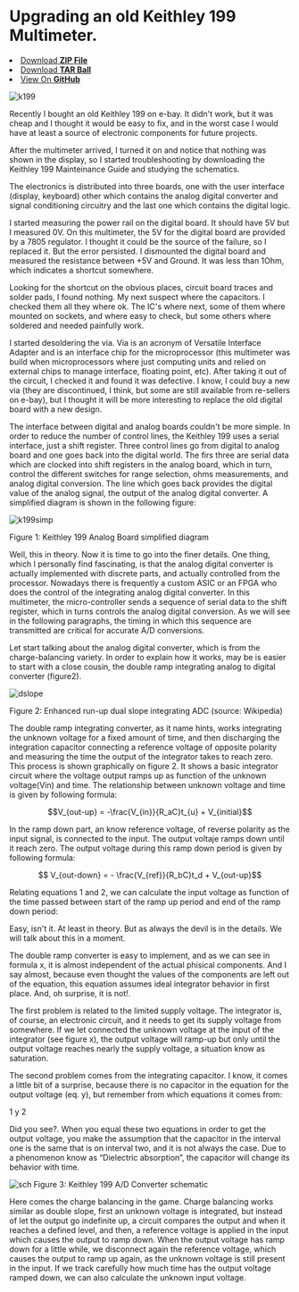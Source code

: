 # Upgrading an old Keithley 199 Multimeter.
<li><a href="https://github.com/asanza/keithley_199/zipball/master">Download <strong>ZIP File</strong></a></li>
<li><a href="https://github.com/asanza/keithley_199/tarball/master">Download <strong>TAR Ball</strong></a></li>
<li><a href="https://github.com/asanza/keithley_199">View On <strong>GitHub</strong></a></li>

![k199](http://asanza.github.io/keithley_199/site/img/IMG_20140303_171144.jpg)

Recently I bought an old Keithley 199 on e-bay. It didn't work, but it was cheap and I thought it would be easy to fix, and in the worst case I would have at least a source of electronic components for future projects.

After the multimeter arrived, I turned it on and notice that nothing was shown in the display, so I started troubleshooting by downloading the Keithley 199 Mainteinance Guide and studying the schematics.

The electronics is distributed into three boards, one with the user interface (display, keyboard) other which contains the analog digital converter and signal conditioning circuitry and the last one which contains the digital logic.

I started measuring the power rail on the digital board. It should have 5V but I measured 0V. On this multimeter, the 5V for the digital board are provided by a 7805 regulator. I thought it could be the source of the failure, so I replaced it. But the error persisted. I dismounted the digital board and measured the resistance between +5V and Ground. It was less than 1Ohm, which indicates a shortcut somewhere.

Looking for the shortcut on the obvious places, circuit board traces and solder pads, I found nothing. My next suspect where the capacitors. I checked them all they where ok. The IC's where next, some of them where mounted on sockets, and where easy to check, but some others where soldered and needed painfully work.

I started desoldering the via. Via is an acronym of Versatile Interface Adapter and is an interface chip for the microprocessor (this multimeter was build when microprocessors where just computing units and relied on external chips to manage interface, floating point, etc). After taking it out of the circuit, I checked it and found it was defective. I know, I could buy a new via (they are discontinued, I think, but some are still available from re-sellers on e-bay), but I thought it will be more interesting to replace the old digital board with a new design.

The interface between digital and analog boards couldn't be more simple. In order to reduce the number of control lines, the Keithley 199 uses a serial interface, just a shift register. Three control lines go from digital to analog board and one goes back into the digital world. The firs three are serial data which are clocked into shift registers in the analog board, which in turn, control the different switches for range selection, ohms measurements, and analog digital conversion. The line which goes back provides the digital value of the analog signal, the output of the analog digital converter. A simplified diagram is shown in the following figure:

![k199simp](http://asanza.github.io/keithley_199/site/img/k199Simp.png)

Figure 1: Keithley 199 Analog Board simplified diagram

Well, this in theory. Now it is time to go into the finer details. One thing, which I personally find fascinating, is that the analog digital converter is actually implemented with discrete parts, and actually controlled from the processor.  Nowadays there is frequently a custom ASIC or an FPGA who does the control of the integrating analog digital converter. In this multimeter, the micro-controller sends a sequence of serial data to the shift register, which in turns controls the analog digital conversion. As we will see in the following paragraphs, the timing in which this sequence are transmitted are critical for accurate A/D conversions.

Let start talking about the analog digital converter, which is from the charge-balancing variety. In order to explain how it works, may be is easier to start with a close cousin, the double ramp integrating analog to digital converter (figure2).

![dslope](http://asanza.github.io/keithley_199/site/img/Enhanced_runup_dual_slope.png)

Figure 2: Enhanced run-up dual slope integrating ADC (source: Wikipedia)

The double ramp integrating converter, as it name hints, works integrating the unknown voltage for a fixed amount of time, and then discharging the integration capacitor connecting a reference voltage of opposite polarity and measuring the time the output of the integrator takes to reach zero. This process is shown graphically on figure 2. It shows a basic integrator circuit where the voltage output ramps up as function of the unknown voltage(Vin) and time. The relationship between unknown voltage and time is given by following formula:

$$V_{out-up} = -\frac{V_{in}}{R_aC}t_{u} + V_{initial}$$

In the ramp down part, an know reference voltage, of reverse polarity as the input signal, is connected to the input. The output voltaje ramps down until it reach zero. The output voltage during this ramp down period is given by following formula:

$$ V_{out-down} = - \frac{V_{ref}}{R_bC}t_d + V_{out-up}$$

Relating equations 1 and 2, we can calculate the input voltage as function of the time passed between start of the ramp up period and end of the ramp down period:

Easy, isn't it. At least in theory. But as always the devil is in the details. We will talk about this in a moment.

The double ramp converter is easy to implement, and as we can see in formula x, it is almost independent of the actual phisical components. And I say almost, because even thought the values of the components are left out of the equation, this equation assumes ideal integrator behavior in first place. And, oh surprise, it is not!.

The first problem is related to the limited supply voltage. The integrator is, of course, an electronic circuit, and it needs to get its supply voltage from somewhere. If we let connected the unknown voltage at the input of the integrator (see figure x), the output voltage will ramp-up but only until the output voltage reaches nearly the supply voltage, a situation know as saturation.

The second problem comes from the integrating capacitor. I know, it comes a little bit of a surprise, because there is no capacitor in the equation for the output voltage (eq. y), but remember from which equations it comes from:

1 y 2

Did you see?. When you equal these two equations in order to get the output voltage, you make the assumption that the capacitor in the interval one is the same that is on interval two, and it is not always the case. Due to a phenomenon know as “Dielectric absorption”, the capacitor will change its behavior with time.

![sch](http://asanza.github.io/keithley_199/site/img/keithley_adc_sch.png)
Figure 3: Keithley 199 A/D Converter schematic

Here comes the charge balancing in the game. Charge balancing works similar as double slope, first an unknown voltage is integrated, but instead of let the output go indefinite up, a circuit compares the output and when it reaches a defined level, and then, a reference voltage is applied in the input which causes the output to ramp down. When the output voltage has ramp down for a little while, we disconnect again the reference voltage, which causes the output to ramp up again, as the unknown voltage is still present in the input. If we track carefully how much time has the output voltage ramped down, we can also calculate the unknown input voltage.

